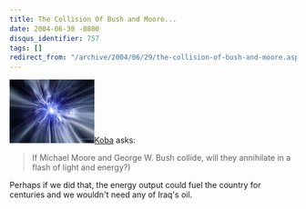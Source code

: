 ```yaml
---
title: The Collision Of Bush and Moore...
date: 2004-06-30 -0800
disqus_identifier: 757
tags: []
redirect_from: "/archive/2004/06/29/the-collision-of-bush-and-moore.aspx/"
---
```


![collision](/images/collision.jpg)[Koba](http://koba.europe.webmatrixhosting.net/)
asks:

> If Michael Moore and George W. Bush collide, will they annihilate in a
> flash of light and energy?)

Perhaps if we did that, the energy output could fuel the country for
centuries and we wouldn't need any of Iraq's oil.

